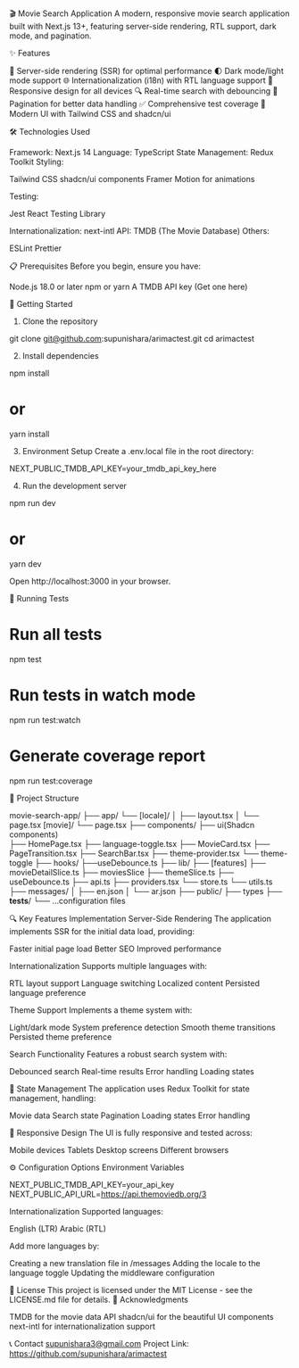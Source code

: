 🎬 Movie Search Application
A modern, responsive movie search application built with Next.js 13+, featuring server-side rendering, RTL support, dark mode, and pagination.

✨ Features

🎯 Server-side rendering (SSR) for optimal performance
🌓 Dark mode/light mode support
🌐 Internationalization (i18n) with RTL language support
📱 Responsive design for all devices
🔍 Real-time search with debouncing
📄 Pagination for better data handling
✅ Comprehensive test coverage
🎨 Modern UI with Tailwind CSS and shadcn/ui

🛠️ Technologies Used

Framework: Next.js 14
Language: TypeScript
State Management: Redux Toolkit
Styling:

Tailwind CSS
shadcn/ui components
Framer Motion for animations

Testing:

Jest
React Testing Library

Internationalization: next-intl
API: TMDB (The Movie Database)
Others:

ESLint
Prettier

📋 Prerequisites
Before you begin, ensure you have:

Node.js 18.0 or later
npm or yarn
A TMDB API key (Get one here)

🚀 Getting Started

1. Clone the repository

git clone git@github.com:supunishara/arimactest.git
cd arimactest

2. Install dependencies

npm install

# or

yarn install

3. Environment Setup
   Create a .env.local file in the root directory:

NEXT_PUBLIC_TMDB_API_KEY=your_tmdb_api_key_here

4. Run the development server

npm run dev

# or

yarn dev

Open http://localhost:3000 in your browser.

🧪 Running Tests

# Run all tests

npm test

# Run tests in watch mode

npm run test:watch

# Generate coverage report

npm run test:coverage

📁 Project Structure

movie-search-app/
├── app/
└── [locale]/
│ ├── layout.tsx
│ └── page.tsx
[movie]/
└── page.tsx
├── components/
├── ui(Shadcn components)  
 ├── HomePage.tsx
├── language-toggle.tsx
├── MovieCard.tsx
├── PageTransition.tsx
├── SearchBar.tsx
├── theme-provider.tsx
└── theme-toggle
├── hooks/
├──useDebounce.ts
├── lib/
├── [features]
├── movieDetailSlice.ts
├── moviesSlice
├── themeSlice.ts
├── useDebounce.ts
├── api.ts
├── providers.tsx
└── store.ts
└── utils.ts
├── messages/
│ ├── en.json
│ └── ar.json
├── public/
├── types
├── **tests**/
└── ...configuration files

🔍 Key Features Implementation
Server-Side Rendering
The application implements SSR for the initial data load, providing:

Faster initial page load
Better SEO
Improved performance

Internationalization
Supports multiple languages with:

RTL layout support
Language switching
Localized content
Persisted language preference

Theme Support
Implements a theme system with:

Light/dark mode
System preference detection
Smooth theme transitions
Persisted theme preference

Search Functionality
Features a robust search system with:

Debounced search
Real-time results
Error handling
Loading states

🔄 State Management
The application uses Redux Toolkit for state management, handling:

Movie data
Search state
Pagination
Loading states
Error handling

📱 Responsive Design
The UI is fully responsive and tested across:

Mobile devices
Tablets
Desktop screens
Different browsers

⚙️ Configuration Options
Environment Variables

NEXT_PUBLIC_TMDB_API_KEY=your_api_key
NEXT_PUBLIC_API_URL=https://api.themoviedb.org/3

Internationalization
Supported languages:

English (LTR)
Arabic (RTL)

Add more languages by:

Creating a new translation file in /messages
Adding the locale to the language toggle
Updating the middleware configuration

📜 License
This project is licensed under the MIT License - see the LICENSE.md file for details.
🙏 Acknowledgments

TMDB for the movie data API
shadcn/ui for the beautiful UI components
next-intl for internationalization support

📞 Contact
supunishara3@gmail.com
Project Link: https://github.com/supunishara/arimactest
